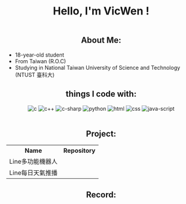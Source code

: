 <h1 align="center">Hello, I'm VicWen !</h1>
<p align="center">
    <img src="https://gifdb.com/images/high/cartoon-character-louise-belcher-coding-is-fun-ctmkcciuc1gyxos2.gif" alt="">
</p>
<h2 align="center">About Me:</h2>
<ul>
    <li>18-year-old student</li>
    <li>From Taiwan (R.O.C)</li>
    <li>Studying in National Taiwan University of Science and Technology (NTUST 臺科大)</li>
</ul>
<h2 align="center">things I code with:</h2>
<p align="center">
    <img src="https://img.shields.io/static/v1?message=C&logo=C&labelColor=5c5c5c&color=1182c3&logoColor=1182c3&label=%20&style=plastic" alt="c">
    <img src="https://img.shields.io/static/v1?message=C%2B%2B&logo=c%2B%2B&labelColor=5c5c5c&color=7FFFD4&logoColor=7FFFD4&label=%20&style=plastic" alt="c++">
    <img src="https://img.shields.io/static/v1?message=python&logo=python&labelColor=5c5c5c&color=orange&logoColor=orange&label=%20&style=plastic" alt="c-sharp">
    <img src="https://img.shields.io/static/v1?message=C%2B%2B&logo=c%2B%2B&labelColor=5c5c5c&color=7FFFD4&logoColor=7FFFD4&label=%20&style=plastic" alt="python">
    <img src="https://img.shields.io/static/v1?message=html&logo=html5&labelColor=5c5c5c&color=1182c3&logoColor=white&label=%20&style=plastic" alt="html">
    <img src="https://img.shields.io/static/v1?message=css&logo=css3&labelColor=5c5c5c&color=1182c3&logoColor=white&label=%20&style=plastic" alt="css">
    <img src="https://img.shields.io/static/v1?message=JavaScript&logo=JavaScript&labelColor=5c5c5c&color=1182c3&logoColor=white&label=%20&style=plastic" alt="java-script">
    <br><br>
    <img src="https://github-readme-stats.vercel.app/api/top-langs?username=vicwen0418&show_icons=true&locale=en&layout=compact&theme=nightowl" alt="">
</p>
<h2 align="center">Project:</h2>
<table align="center">
    <tr>
        <th>Name</th>
        <th>Repository</th>
    </tr>
    <tr>
        <td>Line多功能機器人</td>
        <td><img src="https://github-readme-stats.vercel.app/api/pin/?username=vicwen0418&repo=Line-Assistant-Bot&theme=nightowl" alt=""></td>
    </tr>
    <tr>
        <td>Line每日天氣推播</td>
        <td><img src="https://github-readme-stats.vercel.app/api/pin/?username=vicwen0418&repo=Line-Weather-Notify-Bot&theme=nightowl" alt=""></td>
    </tr>
</table>        
<h2 align="center">Record:</h2>
<p align="center">
    <img src="https://github-readme-streak-stats.herokuapp.com/?user=vicwen0418&theme=nightowl" alt="">
    <img src="https://github-profile-trophy.vercel.app/?username=vicwen0418&theme=tokyonight" alt="">
</p>